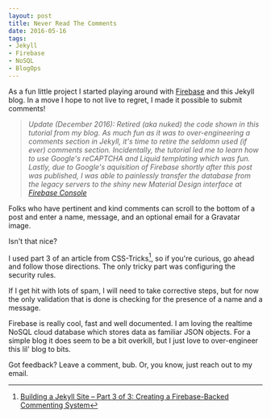 ```yaml
---
layout: post
title: Never Read The Comments
date: 2016-05-16
tags: 
- Jekyll
- Firebase
- NoSQL
- BlogOps
--- 
```


As a fun little project I started playing around with [Firebase](https://www.firebase.com/) and this Jekyll blog. In a move I hope to not live to regret, I made it possible to submit comments! <!-- more -->

> *Update (December 2016): Retired (aka nuked) the code shown in this tutorial from my blog. As much fun as it was to over-engineering a comments section in Jekyll, it's time to retire the seldomn used (if ever) comments section. Incidentally, the tutorial led me to learn how to use Google's reCAPTCHA and Liquid templating which was fun. <br/>
Lastly, due to Google's aquisition of Firebase shortly after this post was published, I was able to painlessly transfer the database from the legacy  servers to the shiny new Material Design interface at [Firebase Console](https://console.firebase.google.com/)*

Folks who have pertinent and kind comments can scroll to the bottom of a post and enter a name, message, and an optional email for a Gravatar image. 

Isn't that nice? 

I used part 3 of an article from CSS-Tricks[^fn-1], so if you're curious, go ahead and follow those directions. The only tricky part was configuring the security rules.

If I get hit with lots of spam, I will need to take corrective steps, but for now the only validation that is done is checking for the presence of a name and a message. 

Firebase is really cool, fast and well documented. I am loving the realtime NoSQL cloud database which stores data as familiar JSON objects. For a simple blog it does seem to be a bit overkill, but I just love to over-engineer this lil' blog to bits. 

Got feedback? Leave a comment, bub. Or, you know, just reach out to my email. 

[^fn-1]: [Building a Jekyll Site – Part 3 of 3: Creating a Firebase-Backed Commenting System](https://css-tricks.com/building-a-jekyll-site-part-3-of-3/)
